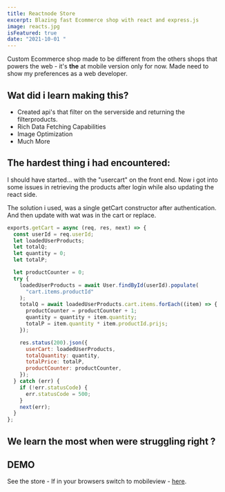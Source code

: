 ```yaml
---
title: Reactnode Store
excerpt: Blazing fast Ecommerce shop with react and express.js
image: reacts.jpg
isFeatured: true
date: "2021-10-01 "
---
```


Custom Ecommerce shop made to be different from the others shops that powers the web - it's **the** at mobile version only for now.
Made need to show my preferences as a web developer.

## Wat did i learn making this?

- Created api's that filter on the serverside and returning the filterproducts.
- Rich Data Fetching Capabilities
- Image Optimization
- Much More

## The hardest thing i had encountered:

I should have started... with the "usercart" on the front end.
Now i got into some issues in retrieving the products after login while also updating the react side.

The solution i used, was a single getCart constructor after authentication.
And then update with wat was in the cart or replace.

```js
exports.getCart = async (req, res, next) => {
  const userId = req.userId;
  let loadedUserProducts;
  let totalQ;
  let quantity = 0;
  let totalP;

  let productCounter = 0;
  try {
    loadedUserProducts = await User.findById(userId).populate(
      "cart.items.productId"
    );
    totalQ = await loadedUserProducts.cart.items.forEach((item) => {
      productCounter = productCounter + 1;
      quantity = quantity + item.quantity;
      totalP = item.quantity * item.productId.prijs;
    });

    res.status(200).json({
      userCart: loadedUserProducts,
      totalQuantity: quantity,
      totalPrice: totalP,
      productCounter: productCounter,
    });
  } catch (err) {
    if (!err.statusCode) {
      err.statusCode = 500;
    }
    next(err);
  }
};
```

## We learn the most when were struggling right ?

## DEMO

See the store - If in your browsers switch to mobileview - [here](https://mernwinkel.herokuapp.com).
